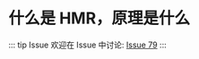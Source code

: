 # 什么是 HMR，原理是什么



::: tip Issue 
 欢迎在 Issue 中讨论: [Issue 79](https://github.com/shfshanyue/Daily-Question/issues/79) 
:::

